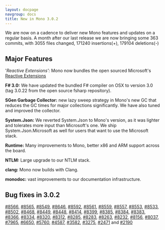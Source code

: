 ```yaml
---
layout: docpage
navgroup: docs
title: New in Mono 3.0.2
---
```


We are now on a cadence to deliver new Mono features and updates on a regular basis. A month after our last release we are now bringing some 363 commits, with 3055 files changed, 171240 insertions(+), 179104 deletions(-)

Major Features
--------------

'*Reactive Extensions':* Mono now bundles the open sourced Microsoft's [Reactive Extensions](http://rx.codeplex.com/)

**F\# 3.0:** We have updated the bundled F\# compiler on OSX to version 3.0 (tag 3.0.22 from the open source fsharp repository).

**SGen Garbage Collector:** new lazy sweep strategy in Mono's new GC that reduces the GC times for major collections significantly. We have also tuned and improved the collector.

**System.Json:** We reverted System.Json to Mono's version, as it was lighter and tolerates more input than Microsoft's one. We ship System.Json.Microsoft as well for users that want to use the Microsoft stack.

**Runtime:** Many improvements to Mono, better x86 and ARM support across the board.

**NTLM:** Large upgrade to our NTLM stack.

**clang:** Mono now builds with Clang.

**monodoc:** vast improvements to our documentation infrastructure.

Bug fixes in 3.0.2
------------------

[\#8566](https://bugzilla.xamarin.com/show_bug.cgi?id=8566), [\#8565](https://bugzilla.xamarin.com/show_bug.cgi?id=8565), [\#8549](https://bugzilla.xamarin.com/show_bug.cgi?id=8549), [\#8646](https://bugzilla.xamarin.com/show_bug.cgi?id=8646), [\#8592](https://bugzilla.xamarin.com/show_bug.cgi?id=8592), [\#8561](https://bugzilla.xamarin.com/show_bug.cgi?id=8561), [\#8559](https://bugzilla.xamarin.com/show_bug.cgi?id=8559), [\#8557](https://bugzilla.xamarin.com/show_bug.cgi?id=8557), [\#8553](https://bugzilla.xamarin.com/show_bug.cgi?id=8553), [\#8533](https://bugzilla.xamarin.com/show_bug.cgi?id=8533), [\#8502](https://bugzilla.xamarin.com/show_bug.cgi?id=8502), [\#8468](https://bugzilla.xamarin.com/show_bug.cgi?id=8468), [\#8449](https://bugzilla.xamarin.com/show_bug.cgi?id=8449), [\#8448](https://bugzilla.xamarin.com/show_bug.cgi?id=8448), [\#8414](https://bugzilla.xamarin.com/show_bug.cgi?id=8414), [\#8399](https://bugzilla.xamarin.com/show_bug.cgi?id=8399), [\#8385](https://bugzilla.xamarin.com/show_bug.cgi?id=8385), [\#8384](https://bugzilla.xamarin.com/show_bug.cgi?id=8384), [\#8383](https://bugzilla.xamarin.com/show_bug.cgi?id=8383), [\#8366](https://bugzilla.xamarin.com/show_bug.cgi?id=8366), [\#8334](https://bugzilla.xamarin.com/show_bug.cgi?id=8334), [\#8320](https://bugzilla.xamarin.com/show_bug.cgi?id=8320), [\#8312](https://bugzilla.xamarin.com/show_bug.cgi?id=8312), [\#8285](https://bugzilla.xamarin.com/show_bug.cgi?id=8285), [\#8283](https://bugzilla.xamarin.com/show_bug.cgi?id=8283), [\#8263](https://bugzilla.xamarin.com/show_bug.cgi?id=8263), [\#8232](https://bugzilla.xamarin.com/show_bug.cgi?id=8232), [\#8156](https://bugzilla.xamarin.com/show_bug.cgi?id=8156), [\#8037](https://bugzilla.xamarin.com/show_bug.cgi?id=8037), [\#7965](https://bugzilla.xamarin.com/show_bug.cgi?id=7965), [\#6650](https://bugzilla.xamarin.com/show_bug.cgi?id=6650), [\#5760](https://bugzilla.xamarin.com/show_bug.cgi?id=5760), [\#4587](https://bugzilla.xamarin.com/show_bug.cgi?id=4587), [\#3582](https://bugzilla.xamarin.com/show_bug.cgi?id=3582), [\#3275](https://bugzilla.xamarin.com/show_bug.cgi?id=3275), [\#2471](https://bugzilla.xamarin.com/show_bug.cgi?id=2471) and [\#2190](https://bugzilla.xamarin.com/show_bug.cgi?id=2190)
